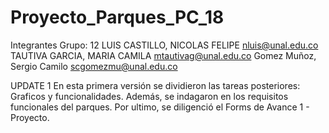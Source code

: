 # Proyecto_Parques_PC_18

Integrantes Grupo: 12
LUIS CASTILLO, NICOLAS FELIPE          nluis@unal.edu.co
TAUTIVA GARCIA, MARIA CAMILA      mtautivag@unal.edu.co
Gomez Muñoz, Sergio Camilo      scgomezmu@unal.edu.co

UPDATE 1
En esta primera versión se dividieron las tareas posteriores: Graficos y funcionalidades.
Además, se indagaron en los requisitos funcionales del parques.
Por ultimo, se diligenció el Forms de Avance 1 - Proyecto.
